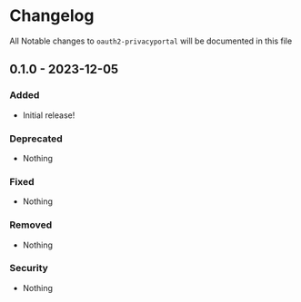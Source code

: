 # Changelog

All Notable changes to `oauth2-privacyportal` will be documented in this file

## 0.1.0 - 2023-12-05

### Added
- Initial release!

### Deprecated
- Nothing

### Fixed
- Nothing

### Removed
- Nothing

### Security
- Nothing
